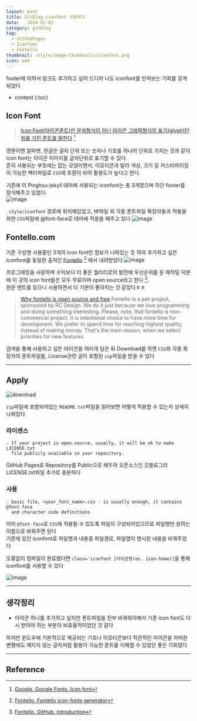 ```yaml
---
layout: post
title: GitBlog-iconfont 사용하기
date:   2024-02-02
category: gitblog
tag:
  - GitHubPages
  - Iconfont
  - Fontello
thumbnail: /style/image/thumbnails/iconfont.png
icon: web
---
```


footer에 이력서 링크도 추가하고 싶어 드디어 나도 iconfont를 만져보는 기회를 갖게 되었다

* content
{:toc}

## Icon Font

> [Icon Font(아이콘폰트)란 문자형식이 아닌 아이콘 그래픽형식의 표기(glyph)단위를 가진 폰트를 말한다](https://fonts.google.com/knowledge/glossary/icon_font) [^1]  

영문이면 알파벳, 한글은 글자 단위 또는 숫자나 기호를 하나의 단위로 가지는 것과 같이 icon font는 아이콘 이미지를 글자단위로 표기할 수 있다.  
흔히 사용되는 부호에는 없는 모양이면서, 이모티콘과 달리 색상, 크기 등 커스터마이징이 가능한 벡터파일로 `CSS`에 호환이 되어 활용도가 높다고 한다.  

기존에 이 Pinghsu-jekyll 테마에 사용되는 iconfont는 총 3개였으며 하단 footer를 장식해주고 있었다.  
![image](https://github.com/ssonsonya/ssonsonya.github.io/assets/116151781/064f5582-3480-4053-aabe-d10c8f7c951b)

`_style/iconfont` 경로에 위치해있었고, ttf파일 외 각종 폰트파일 확장자들과 적용을 위한 `CSS`파일에 @font-face로 테마에 적용을 해주고 있다
![image](https://github.com/ssonsonya/ssonsonya.github.io/assets/116151781/b43e7a0d-f2fd-421e-9b25-9073579c9f2c)

## Fontello.com

기존 구성엔 사용중인 3개의 icon font만 정보가 나와있는 듯 하여 추가하고 싶은 iconfont를 동일한 출처인 [Fontello](https://fontello.com/) [^2] 에서 내려받았다 
![image](https://github.com/ssonsonya/ssonsonya.github.io/assets/116151781/d7493acd-6ad6-4aeb-95bc-fa11fe2ba350)

프로그래밍을 사랑하며 수익보다 더 좋은 퀄리티로의 발전에 우선순위를 둔 제작팀 덕분에 이 곳의 icon font들은 모두 무료이며 open source라고 한다 [^3].  
원문 멘트를 읽으니 사용하면서 더 기분이 좋아지는 것 같았다ㅎㅎ

> [Why fontello is open source and free](https://github.com/fontello/fontello/wiki/Introduction#why-fontello-is-open-source-and-free)
Fontello is a pet-project, sponsored by RC Design. We do it just because we love programming and doing something interesting.
Please, note, that fontello is non-commercial project. It is intentional choice to have more time for development. We prefer to spend time for reaching highest quality, instead of making money. That's the main reason, when we select priorities for new features.


검색을 통해 사용하고 싶은 아이콘을 여러개 담은 뒤 Download를 하면 `CSS`와 각종 확장자의 폰트파일들, License관련 글이 포함된 `zip`파일을 받을 수 있다  

---

## Apply

![download](https://github.com/ssonsonya/ssonsonya.github.io/assets/116151781/d449d3a9-ee3b-49b2-8896-bcb6340fb1bc)

`zip`파일에 포함되어있는 `README.txt`파일을 읽어보면 어떻게 적용할 수 있는지 상세히 나와있다  

### 라이센스

```
- If your project is open-source, usually, it will be ok to make LICENSE.txt
  file publicly available in your repository.
```
GitHub Pages로 Repository를 Public으로 해두어 오픈소스인 깃블로그라 LICENSE.txt파일 추가로 충분하다  

### 사용

```
- basic file, <your_font_name>.css - is usually enough, it contains @font-face
  and character code definitions
```
이미 `@font-face`로 `CSS`에 적용될 수 있도록 파일이 구성되어있으므로 파일명만 원하는 이름으로 바꿔주면 된다  
기존에 있던 iconfont로 파일명과 내용중 파일경로, 파일명이 명시된 내용을 바꿔주었다  

오류없이 컴파일이 완료됐다면 `class='iconfont [아이콘명(ex. icon-home)]`을 통해 iconfont를 사용할 수 있다

![image](https://github.com/ssonsonya/ssonsonya.github.io/assets/116151781/82c0f4f5-ac63-4bed-95cc-f58f6d6f4bfd)


---

## 생각정리
- 아이콘 하나를 추가하고 싶지만 폰트파일을 전부 바꿔줘야해서 기존 icon font도 다시 받아야 하는 부분이 비효율적이었던 것 같다  

하지만 윈도우에 기본적으로 제공되는 기호나 이모티콘보다 직관적인 아이콘을 어떠한 변형에도 깨지지 않는 글자처럼 활용이 가능한 폰트를 이해할 수 있었던 좋은 기회였다

---

## Reference

[^1]: [Google. Google Fonts. Icon font](https://fonts.google.com/knowledge/glossary/icon_font)
[^2]: [Fontello. Fontello icon-fonts generator](https://fontello.com/)
[^3]: [Fontello. GitHub. Introduction](https://github.com/fontello/fontello/wiki/Introduction#why-fontello-is-open-source-and-free)